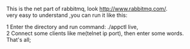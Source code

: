 This is the net part of rabbitmq, look http://www.rabbitmq.com/.    
very easy to understand ,you can run it like this:    

1 Enter the directory and run command: ./appctl live,     
2 Connect some clients like me(telnet ip port), then enter some words.    
That's all;
